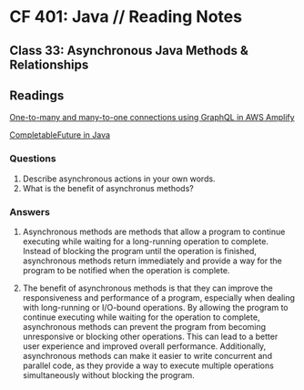 # CF 401: Java // Reading Notes

## Class 33: Asynchronous Java Methods & Relationships

## Readings

[One-to-many and many-to-one connections using GraphQL in AWS Amplify](https://docs.amplify.aws/cli/graphql/data-modeling/#has-many-relationship)

[CompletableFuture in Java](https://www.baeldung.com/java-completablefuture)

### Questions

1. Describe asynchronous actions in your own words.
2. What is the benefit of asynchronus methods?

### Answers

1. Asynchronous methods are methods that allow a program to continue executing while waiting for a long-running operation to complete. Instead of blocking the program until the operation is finished, asynchronous methods return immediately and provide a way for the program to be notified when the operation is complete.

2. The benefit of asynchronous methods is that they can improve the responsiveness and performance of a program, especially when dealing with long-running or I/O-bound operations. By allowing the program to continue executing while waiting for the operation to complete, asynchronous methods can prevent the program from becoming unresponsive or blocking other operations. This can lead to a better user experience and improved overall performance. Additionally, asynchronous methods can make it easier to write concurrent and parallel code, as they provide a way to execute multiple operations simultaneously without blocking the program.
